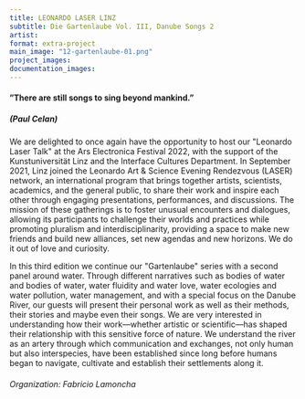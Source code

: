 ```yaml
---
title: LEONARDO LASER LINZ
subtitle: Die Gartenlaube Vol. III, Danube Songs 2
artist: 
format: extra-project
main_image: "12-gartenlaube-01.png"
project_images:
documentation_images:
---
```


#### ”There are still songs to sing beyond mankind.” 
##### (Paul Celan)
 
We are delighted to once again have the opportunity to host our "Leonardo Laser Talk" at the Ars Electronica Festival 2022, with the support of the Kunstuniversität Linz and the Interface Cultures Department. In September 2021, Linz joined the Leonardo Art & Science Evening Rendezvous (LASER) network, an international program that brings together artists, scientists, academics, and the general public, to share their work and inspire each other through engaging presentations, performances, and discussions. The mission of these gatherings is to foster unusual encounters and dialogues, allowing its participants to challenge their worlds and practices while promoting pluralism and interdisciplinarity, providing a space to make new friends and build new alliances, set new agendas and new horizons. We do it out of love and curiosity.
 
In this third edition we continue our "Gartenlaube" series with a second panel around water. Through different narratives such as bodies of water and bodies of water, water fluidity and water love, water ecologies and water pollution, water management, and with a special focus on the Danube River, our guests will present their personal work as well as their methods, their stories and maybe even their songs. We are very interested in understanding how their work—whether artistic or scientific—has shaped their relationship with this sensitive force of nature. We understand the river as an artery through which communication and exchanges, not only human but also interspecies, have been established since long before humans began to navigate, cultivate and establish their settlements along it.

###### Organization: Fabricio Lamoncha
